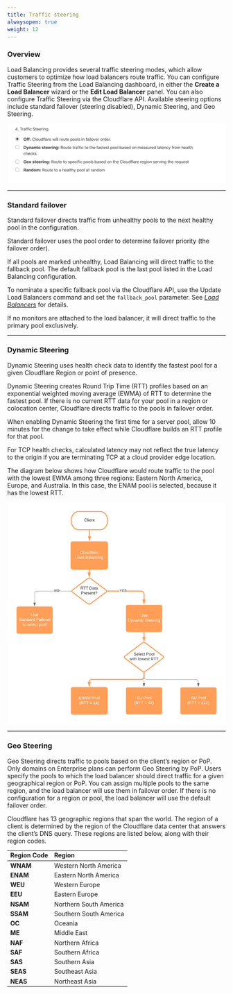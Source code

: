 ```yaml
---
title: Traffic steering
alwaysopen: true
weight: 12
---
```


### Overview

Load Balancing provides several traffic steering modes, which allow customers to optimize how load balancers route traffic. You can configure Traffic Steering from the Load Balancing dashboard, in either the **Create a Load Balancer** wizard or the **Edit Load Balancer** panel. You can also configure Traffic Steering via the Cloudflare API. Available steering options include standard failover (steering disabled), Dynamic Steering, and Geo Steering.

![](../static/images/traffic-steering-1.png)

---

### Standard failover

Standard failover directs traffic from unhealthy pools to the next healthy pool in the configuration.

Standard failover uses the pool order to determine failover priority (the failover order).

If all pools are marked unhealthy, Load Balancing will direct traffic to the fallback pool. The default fallback pool is the last pool listed in the Load Balancing configuration.

To nominate a specific fallback pool via the Cloudflare API, use the Update Load Balancers command and set the `fallback_pool` parameter. See _[Load Balancers](/load-balancing/understand-basics/load-balancers/)_ for details.

If no monitors are attached to the load balancer, it will direct traffic to the primary pool exclusively.

---

### Dynamic Steering

Dynamic Steering uses health check data to identify the fastest pool for a given Cloudflare Region or point of presence.

Dynamic Steering creates Round Trip Time (RTT) profiles based on an exponential weighted moving average (EWMA) of RTT to determine the fastest pool. If there is no current RTT data for your pool in a region or colocation center, Cloudflare directs traffic to the pools in failover order.

When enabling Dynamic Steering the first time for a server pool, allow 10 minutes for the change to take effect while Cloudflare builds an RTT profile for that pool.

For TCP health checks, calculated latency may not reflect the true latency to the origin if you are terminating TCP at a cloud provider edge location.

The diagram below shows how Cloudflare would route traffic to the pool with the lowest EWMA among three regions: Eastern North America, Europe, and Australia. In this case, the ENAM pool is selected, because it has the lowest RTT.

![](../static/images/traffic-steering-2.png)

---

### Geo Steering 

Geo Steering directs traffic to pools based on the client’s region or PoP. Only domains on Enterprise plans can perform Geo Steering by PoP. Users specify the pools to which the load balancer should direct traffic for a given geographical region or PoP. You can assign multiple pools to the same region, and the load balancer will use them in failover order. If there is no configuration for a region or pool, the load balancer will use the default failover order.

Cloudflare has 13 geographic regions that span the world. The region of a client is determined by the region of the Cloudflare data center that answers the client’s DNS query. These regions are listed below, along with their region codes.

<table>
  <tr>
   <td><strong>Region Code</strong>
   </td>
   <td><strong>Region</strong>
   </td>
  </tr>
  <tbody>
  <tr>
   <td><strong>WNAM</strong>
   </td>
   <td>Western North America
   </td>
  </tr>
  <tr>
   <td><strong>ENAM</strong>
   </td>
   <td>Eastern North America
   </td>
  </tr>
  <tr>
   <td><strong>WEU</strong>
   </td>
   <td>Western Europe
   </td>
  </tr>
  <tr>
   <td><strong>EEU</strong>
   </td>
   <td>Eastern Europe
   </td>
  </tr>
  <tr>
   <td><strong>NSAM</strong>
   </td>
   <td>Northern South America
   </td>
  </tr>
  <tr>
   <td><strong>SSAM</strong>
   </td>
   <td>Southern South America
   </td>
  </tr>
  <tr>
   <td><strong>OC</strong>
   </td>
   <td>Oceania
   </td>
  </tr>
  <tr>
   <td><strong>ME</strong>
   </td>
   <td>Middle East
   </td>
  </tr>
  <tr>
   <td><strong>NAF</strong>
   </td>
   <td>Northern Africa
   </td>
  </tr>
  <tr>
   <td><strong>SAF</strong>
   </td>
   <td>Southern Africa
   </td>
  </tr>
  <tr>
   <td><strong>SAS</strong>
   </td>
   <td>Southern Asia
   </td>
  </tr>
  <tr>
   <td><strong>SEAS</strong>
   </td>
   <td>Southeast Asia
   </td>
  </tr>
  <tr>
   <td><strong>NEAS</strong>
   </td>
   <td>Northeast Asia
   </td>
  </tr>
  </tbody>
</table>

